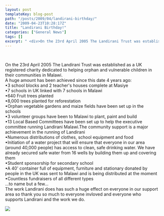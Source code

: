 ```yaml
---
layout: post
templateKey: blog-post
path: "/posts/2009/04/landirani-birthday/"
date: "2009-04-23T10:28:17Z"
title: "Landirani Birthday!"
categories: ["General News"]
tags: []
excerpt: " <div>On the 23rd April 2005 The Landirani Trust was established as a UK registered charity dedicat..."
---
```


 

<div>On the 23rd April 2005 The Landirani Trust was established as a UK registered charity dedicated to helping orphan and vulnerable children in their communities in Malawi.</div>

<div>
</div>

<div>A huge amount has been achieved since this date 4 years ago:</div>

<div>
</div>

<div>•3 school blocks and 2 teacher's houses complete at Masiye</div>

<div>•7 schools in UK linked with 7 schools in Malawi</div>

<div>•640 Fruit trees planted</div>

<div>•8,000 trees planted for reforestation</div>

<div>•Orphan vegetable gardens and maize fields have been set up in the schools</div>

<div>•3 volunteer groups have been to Malawi to plant, paint and build</div>

<div>•13 Local Based Committees have been set up to help the executive committee running Landirani Malawi.The community support is a major achievement in the running of Landirani</div>

<div>•Numerous distributions of clothes, school equipment and food</div>

<div>•Initiation of a water project that will ensure that everyone in our area (around 40,000 people) has access to clean, safe drinking water. We have already secured safe water from 16 wells by building them up and covering them</div>

<div>•Student sponsorship for secondary school</div>

<div>•A 40' container full of equipment, furniture and stationary donated by people in the UK was sent to Malawi and is being distributed at the moment</div>

<div>•Countless fundraisers of all different types</div>

<div></div>

<div>...to name but a few...</div>

<div>
</div>

<div>The work Landirani does has such a huge effect on everyone in our support area so thank you so much to everyone invloved and everyone who supports Landirani and the work we do.</div>

![](http://www.landirani.org/image_library/news/full_size/499553498c637img_5642.jpg)